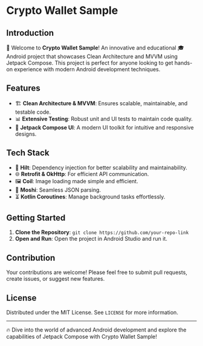 
# Crypto Wallet Sample

## Introduction

🚀 Welcome to **Crypto Wallet Sample**! An innovative and educational 🎓 Android project that showcases Clean Architecture and MVVM using Jetpack Compose. This project is perfect for anyone looking to get hands-on experience with modern Android development techniques.

## Features

-   🏗️ **Clean Architecture & MVVM**: Ensures scalable, maintainable, and testable code.
-   📊 **Extensive Testing**: Robust unit and UI tests to maintain code quality.
-   📱 **Jetpack Compose UI**: A modern UI toolkit for intuitive and responsive designs.

## Tech Stack

-   🧪 **Hilt**: Dependency injection for better scalability and maintainability.
-   🌐 **Retrofit & OkHttp**: For efficient API communication.
-   🖼️ **Coil**: Image loading made simple and efficient.
-   💾 **Moshi**: Seamless JSON parsing.
-   ⏳ **Kotlin Coroutines**: Manage background tasks effortlessly.

## Getting Started

1.  **Clone the Repository**: `git clone https://github.com/your-repo-link`
2.  **Open and Run**: Open the project in Android Studio and run it.

## Contribution

Your contributions are welcome! Please feel free to submit pull requests, create issues, or suggest new features.

## License

Distributed under the MIT License. See `LICENSE` for more information.

----------

🔥 Dive into the world of advanced Android development and explore the capabilities of Jetpack Compose with Crypto Wallet Sample!
